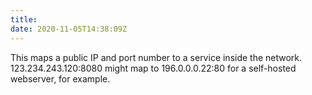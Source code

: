 ```yaml
---
title: 
date: 2020-11-05T14:38:09Z
---
```


This maps a public IP and port number to a service inside the network.
123.234.243.120:8080 might map to 196.0.0.0.22:80 for a self-hosted webserver, for example.

